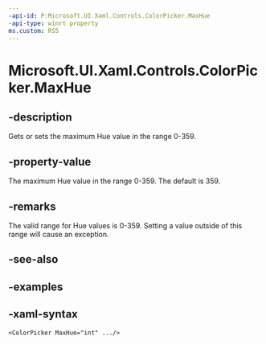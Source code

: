 ```yaml
---
-api-id: P:Microsoft.UI.Xaml.Controls.ColorPicker.MaxHue
-api-type: winrt property
ms.custom: RS5
---
```

<!-- Property syntax.
public int MaxHue { get;  set; }
-->

# Microsoft.UI.Xaml.Controls.ColorPicker.MaxHue


## -description

Gets or sets the maximum Hue value in the range 0-359.


## -property-value

The maximum Hue value in the range 0-359. The default is 359.


## -remarks

The valid range for Hue values is 0-359. Setting a value outside of this range will cause an exception.


## -see-also


## -examples


## -xaml-syntax

```xaml
<ColorPicker MaxHue="int" .../>
```


